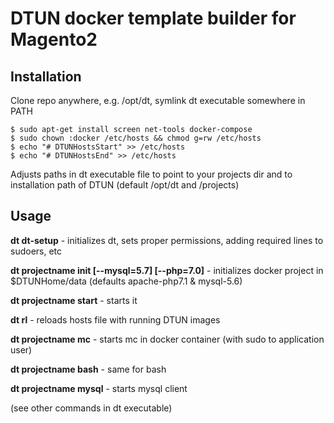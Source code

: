 # DTUN docker template builder for Magento2

## Installation
Clone repo anywhere, e.g. /opt/dt, symlink dt executable somewhere in PATH
```
$ sudo apt-get install screen net-tools docker-compose
$ sudo chown :docker /etc/hosts && chmod g=rw /etc/hosts
$ echo "# DTUNHostsStart" >> /etc/hosts
$ echo "# DTUNHostsEnd" >> /etc/hosts
```
Adjusts paths in dt executable file to point to your projects dir and to installation path of DTUN
(default /opt/dt and /projects)

## Usage

**dt dt-setup** - initializes dt, sets proper permissions, adding required lines to sudoers, etc

**dt projectname init [--mysql=5.7] [--php=7.0]** - initializes docker project in $DTUNHome/data (defaults apache-php7.1 & mysql-5.6)

**dt projectname start** - starts it

**dt rl** - reloads hosts file with running DTUN images

**dt projectname mc** - starts mc in docker container (with sudo to application user)

**dt projectname bash** - same for bash

**dt projectname mysql** - starts mysql client

(see other commands in dt executable)
